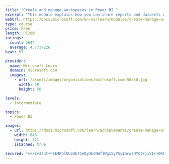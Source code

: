 ```yaml
---
title: "Create and manage workspaces in Power BI "
excerpt: "This module explains how you can share reports and datasets with your users and how to create a deployment strategy that makes sense for you and your organization. Furthermore, you will learn about data lineage in Microsoft Power BI."
webUrl: https://docs.microsoft.com/en-us/learn/modules/create-manage-workspaces-power-bi/
type: course
price: Free
length: PT29M
ratings:
  count: 1644
  average: 4.7737226
heat: 57

provider:
  name: Microsoft Learn
  domain: microsoft.com
  images:
    - url: /assets/images/organizations/microsoft.com-50x50.jpg
      width: 50
      height: 50

levels:
  - Intermediate

topics:
  - Power BI

images:
  - url: https://docs.microsoft.com/learn/achievements/create-manage-workspaces-power-bi-social.png
    width: 643
    height: 321
    isCached: true

secured: "v+/Ev33ht+F9E4KhlUUpUb7CeDyUksNWf1Wg1SyPSy1mrwsNYCt+jiVIr+0KMLkPfjdDDhzWNNxgUBksLGyd+UiaHlZ6tfgS1kTdSCbY2JMMFXFKyeCu4zMWO4tUGxxpfybQy2/KbR/egoW9chjMrOkSfW3HYk65WhnLqPMv0XdY8ZYYNSj6lKNqb2Lf9LZavNGYAJF6cugT4S9GKfz69bsUCNL1nL5jYgg/dzzAQ7C8XuaWAlSoPibaynadL8VJloc+bRtM/tCFLsiNSs9SpOYREjk/tjdrTRQ0xIvZdvlx+/qar8OHpyeQqiucjag7EpKp2jxCXw7skfM/FSBJe9R2qVoiIrr01otmtpYnWidJPTsp1S/3rnXb0A9/Mh3blxIgfVxN5Zrf26H/9XNNAXejRp1PIVpXAMtSN/Fk38s=;8bOjPZXMXzfotYMU5aLpAQ=="
---
```


